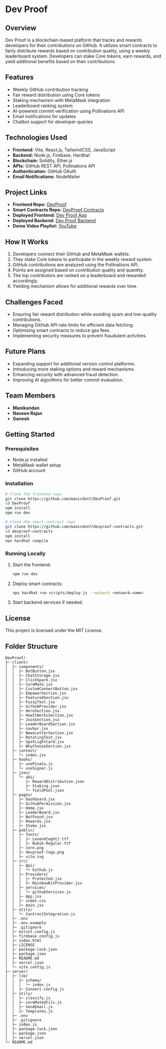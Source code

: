 # Dev Proof

## Overview
Dev Proof is a blockchain-based platform that tracks and rewards developers for their contributions on GitHub. It utilizes smart contracts to fairly distribute rewards based on contribution quality, using a weekly leaderboard system. Developers can stake Core tokens, earn rewards, and yield additional benefits based on their contributions.

## Features
- Weekly GitHub contribution tracking
- Fair reward distribution using Core tokens
- Staking mechanism with MetaMask integration
- Leaderboard ranking system
- AI-powered commit verification using Pollinations API
- Email notifications for updates
- Chatbot support for developer queries

## Technologies Used
- **Frontend:** Vite, React.js, TailwindCSS, JavaScript
- **Backend:** Node.js, Firebase, Hardhat
- **Blockchain:** Solidity, Ether.js
- **APIs:** GitHub REST API, Pollinations API
- **Authentication:** GitHub OAuth
- **Email Notifications:** NodeMailer

## Project Links
- **Frontend Repo:** [DevProof](https://github.com/manicdon7/DevProof/tree/main)
- **Smart Contracts Repo:** [DevProof Contracts](https://github.com/manicdon7/devproof-contracts)
- **Deployed Frontend:** [Dev Proof App](https://dev-proof.vercel.app/)
- **Deployed Backend:** [Dev Proof Backend](https://dev-proof-backend.vercel.app/)
- **Demo Video Playlist:** [YouTube](https://www.youtube.com/playlist?list=PLF-Pa-PLv0lrG_wJL9pVhvAFUuqLZXps5)

## How It Works
1. Developers connect their GitHub and MetaMask wallets.
2. They stake Core tokens to participate in the weekly reward system.
3. GitHub contributions are analyzed using the Pollinations API.
4. Points are assigned based on contribution quality and quantity.
5. The top contributors are ranked on a leaderboard and rewarded accordingly.
6. Yielding mechanism allows for additional rewards over time.

## Challenges Faced
- Ensuring fair reward distribution while avoiding spam and low-quality contributions.
- Managing GitHub API rate limits for efficient data fetching.
- Optimizing smart contracts to reduce gas fees.
- Implementing security measures to prevent fraudulent activities.

## Future Plans
- Expanding support for additional version control platforms.
- Introducing more staking options and reward mechanisms.
- Enhancing security with advanced fraud detection.
- Improving AI algorithms for better commit evaluation.

## Team Members
- **Manikandan**
- **Naveen Rajan**
- **Ganesh**

## Getting Started
### Prerequisites
- Node.js installed
- MetaMask wallet setup
- GitHub account

### Installation
```sh
# Clone the frontend repo
git clone https://github.com/manicdon7/DevProof.git
cd DevProof
npm install
npm run dev

# Clone the smart contract repo
git clone https://github.com/manicdon7/devproof-contracts.git
cd devproof-contracts
npm install
npx hardhat compile
```

### Running Locally
1. Start the frontend:
   ```sh
   npm run dev
   ```
2. Deploy smart contracts:
   ```sh
   npx hardhat run scripts/deploy.js --network <network-name>
   ```
3. Start backend services if needed.

## License
This project is licensed under the MIT License.

## Folder Structure
```
DevProof/
├─ client/
│  ├─ components/
│  │  ├─ BotButton.jsx
│  │  ├─ ChatStorage.jsx
│  │  ├─ ClickSpark.jsx
│  │  ├─ CoreMate.jsx
│  │  ├─ CustomConnectButton.jsx
│  │  ├─ EmpowerSection.jsx
│  │  ├─ FeaturedSection.jsx
│  │  ├─ FuzzyText.jsx
│  │  ├─ GithubProvider.jsx
│  │  ├─ HeroSection.jsx
│  │  ├─ HowItWorksSection.jsx
│  │  ├─ JoinSection.jsx
│  │  ├─ LeaderBoardSection.jsx
│  │  ├─ navbar.jsx
│  │  ├─ NewsLetterSection.jsx
│  │  ├─ RotatingText.jsx
│  │  ├─ SpotLightCard.jsx
│  │  ├─ WhyChooseSection.jsx
│  ├─ context/
│  │  └─ index.jsx
│  ├─ hooks/
│  │  ├─ usePinata.js
│  │  └─ useSigner.js
│  ├─ json/
│  │  └─ abi/
│  │     ├─ RewardDistribution.json
│  │     ├─ Staking.json
│  │     └─ YieldPool.json
│  ├─ pages/
│  │  ├─ Dashboard.jsx
│  │  ├─ GithubPermission.jsx
│  │  ├─ Home.jsx
│  │  ├─ LeaderBoard.jsx
│  │  ├─ NotFound.jsx
│  │  ├─ Rewards.jsx
│  │  ├─ Stake.jsx
│  ├─ public/
│  │  ├─ fonts/
│  │  │  ├─ Lexend[wght].ttf
│  │  │  ├─ Rubik-Regular.ttf
│  │  ├─ core.png
│  │  ├─ devproof-logo.png
│  │  ├─ vite.svg
│  ├─ src/
│  │  ├─ Api/
│  │  │  └─ Github.js
│  │  ├─ Providers/
│  │  │  ├─ Protected.jsx
│  │  │  ├─ RainbowKitProvider.jsx
│  │  ├─ services/
│  │  │  └─ githubServices.js
│  │  ├─ App.jsx
│  │  ├─ index.css
│  │  ├─ main.jsx
│  ├─ utils/
│  │  └─ ContractIntegration.js
│  ├─ .env
│  ├─ .env.example
│  ├─ .gitignore
│  ├─ eslint.config.js
│  ├─ firebase.config.js
│  ├─ index.html
│  ├─ LICENSE
│  ├─ package-lock.json
│  ├─ package.json
│  ├─ README.md
│  ├─ vercel.json
│  └─ vite.config.js
├─ server/
│  ├─ lib/
│  │  ├─ schema/
│  │  │  └─ index.js
│  │  ├─ Connect.config.js
│  ├─ utils/
│  │  ├─ classify.js
│  │  ├─ coreMateUtils.js
│  │  ├─ SendEmail.js
│  │  ├─ Templates.js
│  ├─ .env
│  ├─ .gitignore
│  ├─ index.js
│  ├─ package-lock.json
│  ├─ package.json
│  ├─ vercel.json
└─ README.md
```

